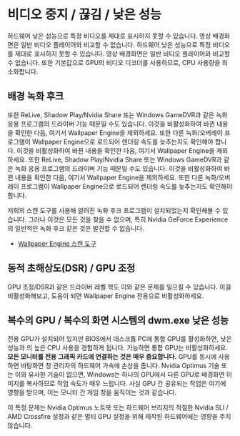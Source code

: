 # 비디오 중지 / 끊김 / 낮은 성능

하드웨어 낮은 성능으로 특정 비디오를 제대로 표시하지 못할 수 있습니다. 영상 배경화면은 일반 비디오 플레이어와 비교할 수 없습니다.  하드웨어 낮은 성능으로 특정 비디오를 제대로 표시하지 못할 수 있습니다. 영상 배경화면은 일반 비디오 플레이어와 비교할 수 없습니다.  또한 기본값으로 GPU의 비디오 디코더를 사용하므로, CPU 사용량을 최소화합니다.

## 배경 녹화 후크
또한 ReLive, Shadow Play/Nvidia Share 또는 Windows GameDVR과 같은 녹화 응용 프로그램의 드라이버 기능 때문일 수도 있습니다. 이것을 비활성화하여 바뀐 내용을 확인한 다음, 여기서 Wallpaper Engine을 제외하세요. 또한 다른 녹화/오버레이 프로그램이 Wallpaper Engine으로 로드되어 렌더링 속도를 늦추는지도 확인해야 합니다. 이것을 비활성화하여 바뀐 내용을 확인한 다음, 여기서 Wallpaper Engine을 제외하세요. 또한 ReLive, Shadow Play/Nvidia Share 또는 Windows GameDVR과 같은 녹화 응용 프로그램의 드라이버 기능 때문일 수도 있습니다. 이것을 비활성화하여 바뀐 내용을 확인한 다음, 여기서 Wallpaper Engine을 제외하세요. 또한 다른 녹화/오버레이 프로그램이 Wallpaper Engine으로 로드되어 렌더링 속도를 늦추는지도 확인해야 합니다.

저희의 스캔 도구를 사용해 알려진 녹화 후크 프로그램이 설치되었는지 확인해볼 수 있습니다. 그러나 이것은 모든 것을 찾을 수 없으며, 특히 Nvidia GeForce Experience의 일반적인 녹화 후크 같은 것은 발견할 수 없습니다.

* [Wallpaper Engine 스캔 도구](/debug/scantool.html)

## 동적 초해상도(DSR) / GPU 조정
GPU 조정/DSR과 같은 드라이버 레벨 핵도 이와 같은 문제를 일으킬 수 있습니다. 이걸 비활성화해보고, 도움이 되면 Wallpaper Engine 전용으로 비활성화하세요.

## 복수의 GPU / 복수의 화면 시스템의 dwm.exe 낮은 성능
전용 GPU가 설치되어 있지만 BIOS에서 데스크톱 PC에 통합 GPU를 활성화하면, 낮은 성능과 의 높은 CPU 사용을 경험하게 됩니다. 가능하면 통합 GPU는 비활성화하세요. **모든 모니터를 전용 그래픽 카드에 연결하는 것은 매우 중요합니다.** GPU를 동시에 사용하면 바탕화면 창 관리자의 하드웨어 가속에 손상을 줍니다. Nvidia Optimus 기술 또는 이와 유사한 기술이 없으면, Windows는 하나의 GPU에서 다른 GPU로 배경화면 이미지를 복사하므로 작업 속도가 매우 느립니다. 사실 GPU 간 공유되는 작업은 여기에 영향을 받으며, 이는 모니터 간 게임 창을 움직이는 것과 같습니다.

이 특정 문제는 Nvidia Optimus 노트북 또는 하드웨어 브리지의 적절한 Nvidia SLI / AMD Crossfire 설정과 같은 멀티 GPU 설정을 위해 제작된 하드웨어에는 영향을 주지 않습니다.